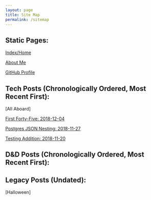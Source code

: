 ```yaml
---
layout: page
title: Site Map
permalink: /sitemap
---
```


## Static Pages:

[Index/Home](https://nnichols.github.io/index)

[About Me](https://nnichols.github.io/about/)

[GitHub Profile](https://github.com/nnichols)



## Tech Posts (Chronologically Ordered, Most Recent First):

[All Aboard]

[First Forty-Five: 2018-12-04](https://nnichols.github.io/first-forty-five/)

[Postgres JSON Nesting: 2018-11-27](https://nnichols.github.io/json-nesting/)

[Testing Addition: 2018-11-20](https://nnichols.github.io/testing-addition/)


## D&D Posts (Chronologically Ordered, Most Recent First):


## Legacy Posts (Undated):

[Halloween]
